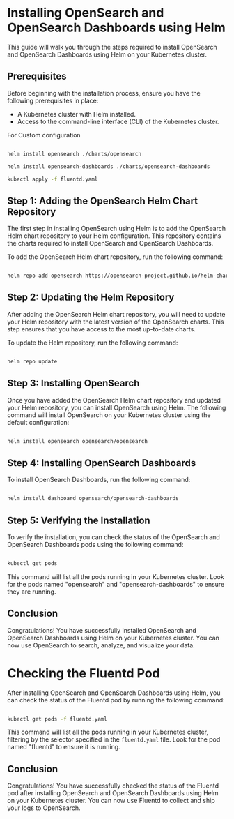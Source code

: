 # Installing OpenSearch and OpenSearch Dashboards using Helm

This guide will walk you through the steps required to install OpenSearch and OpenSearch Dashboards using Helm on your Kubernetes cluster.

## Prerequisites

Before beginning with the installation process, ensure you have the following prerequisites in place:

- A Kubernetes cluster with Helm installed.
- Access to the command-line interface (CLI) of the Kubernetes cluster.

For Custom configuration

```sh

helm install opensearch ./charts/opensearch

helm install opensearch-dashboards ./charts/opensearch-dashboards

kubectl apply -f fluentd.yaml

```

## Step 1: Adding the OpenSearch Helm Chart Repository

The first step in installing OpenSearch using Helm is to add the OpenSearch Helm chart repository to your Helm configuration. This repository contains the charts required to install OpenSearch and OpenSearch Dashboards.


To add the OpenSearch Helm chart repository, run the following command:

```sh

helm repo add opensearch https://opensearch-project.github.io/helm-charts/

```

## Step 2: Updating the Helm Repository

After adding the OpenSearch Helm chart repository, you will need to update your Helm repository with the latest version of the OpenSearch charts. This step ensures that you have access to the most up-to-date charts.

To update the Helm repository, run the following command:

```sh

helm repo update

```

## Step 3: Installing OpenSearch

Once you have added the OpenSearch Helm chart repository and updated your Helm repository, you can install OpenSearch using Helm. The following command will install OpenSearch on your Kubernetes cluster using the default configuration:

```sh

helm install opensearch opensearch/opensearch

```

## Step 4: Installing OpenSearch Dashboards

To install OpenSearch Dashboards, run the following command:

```sh

helm install dashboard opensearch/opensearch-dashboards

```

## Step 5: Verifying the Installation

To verify the installation, you can check the status of the OpenSearch and OpenSearch Dashboards pods using the following command:

```sh

kubectl get pods

```


This command will list all the pods running in your Kubernetes cluster. Look for the pods named "opensearch" and "opensearch-dashboards" to ensure they are running.

## Conclusion

Congratulations! You have successfully installed OpenSearch and OpenSearch Dashboards using Helm on your Kubernetes cluster. You can now use OpenSearch to search, analyze, and visualize your data.


# Checking the Fluentd Pod

After installing OpenSearch and OpenSearch Dashboards using Helm, you can check the status of the Fluentd pod by running the following command:


```sh

kubectl get pods -f fluentd.yaml

```


This command will list all the pods running in your Kubernetes cluster, filtering by the selector specified in the `fluentd.yaml` file. Look for the pod named "fluentd" to ensure it is running.

## Conclusion

Congratulations! You have successfully checked the status of the Fluentd pod after installing OpenSearch and OpenSearch Dashboards using Helm on your Kubernetes cluster. You can now use Fluentd to collect and ship your logs to OpenSearch.

